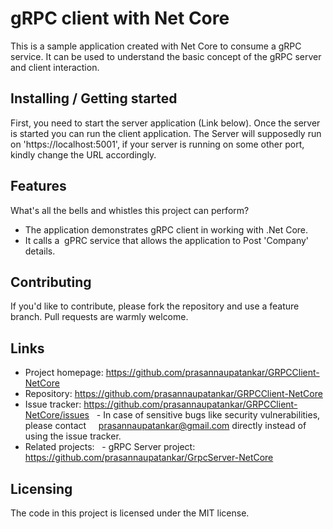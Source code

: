 # gRPC client with Net Core

This is a sample application created with Net Core to consume a gRPC service. It can be used to understand the basic concept of the gRPC server and client interaction.

## Installing / Getting started

First, you need to start the server application (Link below). Once the server is started you can run the client application. The Server will supposedly run on 'https://localhost:5001', if your server is running on some other port, kindly change the URL accordingly.

## Features

What's all the bells and whistles this project can perform?
* The application demonstrates gRPC client in working with .Net Core.
* It calls a  gPRC service that allows the application to Post 'Company' details.

## Contributing

If you'd like to contribute, please fork the repository and use a feature
branch. Pull requests are warmly welcome.

## Links


- Project homepage: https://github.com/prasannaupatankar/GRPCClient-NetCore
- Repository: https://github.com/prasannaupatankar/GRPCClient-NetCore
- Issue tracker: https://github.com/prasannaupatankar/GRPCClient-NetCore/issues
  - In case of sensitive bugs like security vulnerabilities, please contact
    prasannaupatankar@gmail.com directly instead of using the issue tracker.
- Related projects:
  - gRPC Server project: https://github.com/prasannaupatankar/GrpcServer-NetCore


## Licensing

The code in this project is licensed under the MIT license.
